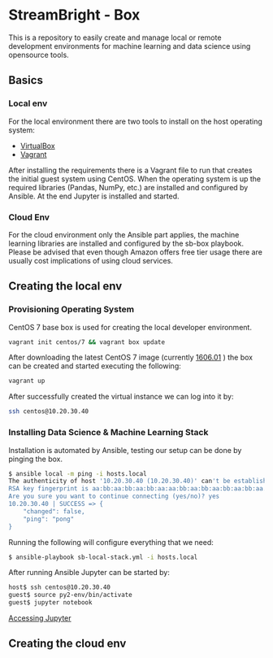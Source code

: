 # StreamBright - Box

This is a repository to easily create and manage local or remote development environments for machine learning and data science using opensource tools.

## Basics

### Local env

For the local environment there are two tools to install on the host operating system:

- [VirtualBox](https://www.virtualbox.org/wiki/Downloads)
- [Vagrant](https://www.vagrantup.com/)

After installing the requirements there is a Vagrant file to run that creates the initial guest system using CentOS. When the operating system is up the required libraries (Pandas, NumPy, etc.) are installed and configured by Ansible. At the end Jupyter is installed and started.

### Cloud Env

For the cloud environment only the Ansible part applies, the machine learning libraries are installed and configured by the sb-box playbook. Please be advised that even though Amazon offers free tier usage there are usually cost implications of using cloud services.

## Creating the local env

### Provisioning Operating System

CentOS 7 base box is used for creating the local developer environment.

```bash
vagrant init centos/7 && vagrant box update
```

After downloading the latest CentOS 7 image (currently [1606.01](https://atlas.hashicorp.com/centos/boxes/7/versions/1606.01) ) the box can be created and started executing the following:

```bash
vagrant up
```

After successfully created the virtual instance we can log into it by:

```bash
ssh centos@10.20.30.40
```

### Installing Data Science & Machine Learning Stack

Installation is automated by Ansible, testing our setup can be done by pinging the box.

```bash
$ ansible local -m ping -i hosts.local
The authenticity of host '10.20.30.40 (10.20.30.40)' can't be established.
RSA key fingerprint is aa:bb:aa:bb:aa:bb:aa:aa:bb:aa:bb:aa:bb:aa:bb:aa.
Are you sure you want to continue connecting (yes/no)? yes
10.20.30.40 | SUCCESS => {
    "changed": false,
    "ping": "pong"
}
```
Running the following will configure everything that we need:

```bash
$ ansible-playbook sb-local-stack.yml -i hosts.local
```

After running Ansible Jupyter can be started by:

```bash
host$ ssh centos@10.20.30.40
guest$ source py2-env/bin/activate 
guest$ jupyter notebook
```

[Accessing Jupyter](http://10.20.30.40:8888/)

## Creating the cloud env

